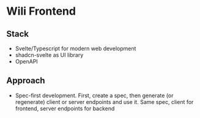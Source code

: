# Wili Frontend

## Stack

- Svelte/Typescript for modern web development
- shadcn-svelte as UI library
- OpenAPI

## Approach

- Spec-first development. First, create a spec, then generate (or regenerate) client or server endpoints and use it. Same spec, client for frontend, server endpoints for backend
